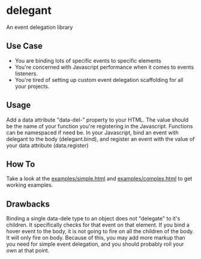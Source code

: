 # delegant

An event delegation library

## Use Case
- You are binding lots of specific events to specific elements
- You're concerned with Javascript performance when it comes to events listeners.
- You're tired of setting up custom event delegation scaffolding for all your projects.

## Usage
Add a data attribute "data-del-<evt type>" property to your HTML. The value should be the name of your function you're registering in the Javascript. Functions can be namespaced if need be. In your Javascript, bind an event with delegant to the body (delegant.bind), and register an event with the value of your data attribute (data.register)

## How To
Take a look at the [examples/simple.html](https://github.com/o2dazone/delegant/blob/master/examples/simple.html) and [examples/complex.html](https://github.com/o2dazone/delegant/blob/master/examples/complex.html) to get working examples.

## Drawbacks
Binding a single data-dele type to an object does not "delegate" to it's children. It specifically checks for that event on that element. If you bind a hover event to the body, it is not going to fire on all the children of the body. It will only fire on body. Because of this, you may add more markup than you need for simple event delegation, and you should probably roll your own at that point.
